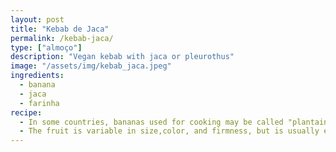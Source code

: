 ```yaml
---
layout: post
title: "Kebab de Jaca"
permalink: /kebab-jaca/
type: ["almoço"]
description: "Vegan kebab with jaca or pleurothus"
image: "/assets/img/kebab_jaca.jpeg"
ingredients: 
  - banana
  - jaca
  - farinha
recipe:
  - In some countries, bananas used for cooking may be called "plantains", distinguishing them from dessert bananas. 
  - The fruit is variable in size,color, and firmness, but is usually elongated and curved, with soft flesh rich in starch covered with a rind, which may be green, yellow, red, purple, or brown when ripe.
---
```

